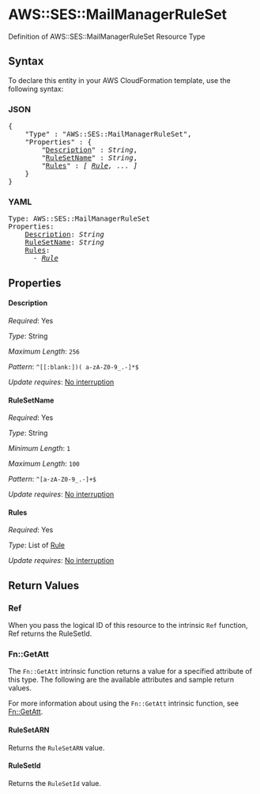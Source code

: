 # AWS::SES::MailManagerRuleSet

Definition of AWS::SES::MailManagerRuleSet Resource Type

## Syntax

To declare this entity in your AWS CloudFormation template, use the following syntax:

### JSON

<pre>
{
    "Type" : "AWS::SES::MailManagerRuleSet",
    "Properties" : {
        "<a href="#description" title="Description">Description</a>" : <i>String</i>,
        "<a href="#rulesetname" title="RuleSetName">RuleSetName</a>" : <i>String</i>,
        "<a href="#rules" title="Rules">Rules</a>" : <i>[ <a href="rule.md">Rule</a>, ... ]</i>
    }
}
</pre>

### YAML

<pre>
Type: AWS::SES::MailManagerRuleSet
Properties:
    <a href="#description" title="Description">Description</a>: <i>String</i>
    <a href="#rulesetname" title="RuleSetName">RuleSetName</a>: <i>String</i>
    <a href="#rules" title="Rules">Rules</a>: <i>
      - <a href="rule.md">Rule</a></i>
</pre>

## Properties

#### Description

_Required_: Yes

_Type_: String

_Maximum Length_: <code>256</code>

_Pattern_: <code>^[[:blank:])(
a-zA-Z0-9_.-]*$</code>

_Update requires_: [No interruption](https://docs.aws.amazon.com/AWSCloudFormation/latest/UserGuide/using-cfn-updating-stacks-update-behaviors.html#update-no-interrupt)

#### RuleSetName

_Required_: Yes

_Type_: String

_Minimum Length_: <code>1</code>

_Maximum Length_: <code>100</code>

_Pattern_: <code>^[a-zA-Z0-9_.-]+$</code>

_Update requires_: [No interruption](https://docs.aws.amazon.com/AWSCloudFormation/latest/UserGuide/using-cfn-updating-stacks-update-behaviors.html#update-no-interrupt)

#### Rules

_Required_: Yes

_Type_: List of <a href="rule.md">Rule</a>

_Update requires_: [No interruption](https://docs.aws.amazon.com/AWSCloudFormation/latest/UserGuide/using-cfn-updating-stacks-update-behaviors.html#update-no-interrupt)

## Return Values

### Ref

When you pass the logical ID of this resource to the intrinsic `Ref` function, Ref returns the RuleSetId.

### Fn::GetAtt

The `Fn::GetAtt` intrinsic function returns a value for a specified attribute of this type. The following are the available attributes and sample return values.

For more information about using the `Fn::GetAtt` intrinsic function, see [Fn::GetAtt](https://docs.aws.amazon.com/AWSCloudFormation/latest/UserGuide/intrinsic-function-reference-getatt.html).

#### RuleSetARN

Returns the <code>RuleSetARN</code> value.

#### RuleSetId

Returns the <code>RuleSetId</code> value.

